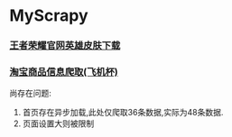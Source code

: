 # MyScrapy
### [王者荣耀官网英雄皮肤下载](https://github.com/vipqiaojin/MyScrapy/tree/master/WZ-HeroSkins)
### [淘宝商品信息爬取(飞机杯)](https://github.com/vipqiaojin/MyScrapy/tree/master/TaoBao)
尚存在问题:
1. 首页存在异步加载,此处仅爬取36条数据,实际为48条数据.
2. 页面设置大则被限制
